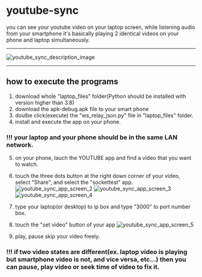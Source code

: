 # youtube-sync
you can see your youtube video on your laptop screen, while listening audio from your smartphone
it's basically playing 2 identical videos on your phone and laptop simultaneously.

* * *
![youtube_sync_description_image](https://user-images.githubusercontent.com/39119468/154282687-de24b92b-6a60-4551-96b2-223c72290518.JPG)
* * *
## how to execute the programs
1. download whole "laptop_files" folder(Python should be installed with version higher than 3.8)
2. download the apk-debug.apk file to your smart phone
3. doulbe click(execute) the "ws_relay_json.py" file in "laptop_files" folder.
4. install and execute the app on your phone.
### !!! your laptop and your phone should be in the same LAN network.
5. on your phone, lauch the YOUTUBE app and find a video that you want to watch.
6. touch the three dots button at the right down corner of your video, select "Share", and select the "sockettest" app.
![youtube_sync_app_screen_2](https://user-images.githubusercontent.com/39119468/154293610-56a15259-1561-42c9-af51-6c9d0dfa9d00.JPG)
![youtube_sync_app_screen_3](https://user-images.githubusercontent.com/39119468/154293638-88cd2509-b04a-4e1f-aa94-ba4d14dcb4bc.JPG)
![youtube_sync_app_screen_4](https://user-images.githubusercontent.com/39119468/154293780-8892db38-c09a-480a-8379-7450237c8589.JPG)

7. type your laptop(or desktop) to ip box and type "3000" to port number box.

8. touch the "set video" button of your app
![youtube_sync_app_screen_5](https://user-images.githubusercontent.com/39119468/154294647-364bf76c-288f-445e-ae08-8062b903a190.JPG)

9. play, pause skip your video freely.
### !!! if two video states are different(ex. laptop video is playing but smartphone video is not, and vice versa, etc...) then you can pause, play video or seek time of video to fix it.
